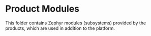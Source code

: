 # Product Modules

This folder contains Zephyr modules (subsystems) provided by the products,
which are used in addition to the platform.

